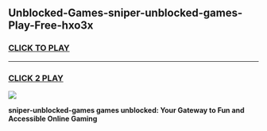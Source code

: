 
## Unblocked-Games-sniper-unblocked-games-Play-Free-hxo3x
<h3>
<a href="https://premium76.site?title=sniper-unblocked-games&ref=10A">CLICK TO PLAY</a></h3>
<hr>

<h3>
<a href="https://premium76.site?title=sniper-unblocked-games&ref=10A">CLICK 2 PLAY</a>
  
</h3>

<a href="https://premium76.site?title=sniper-unblocked-games&ref=10A"><img src="https://clearcache.store/games.png"></a>


**sniper-unblocked-games games unblocked: Your Gateway to Fun and Accessible Online Gaming**

